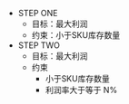 - STEP ONE
  - 目标：最大利润
  - 约束：小于SKU库存数量
- STEP TWO
  - 目标：最大利润
  - 约束
    - 小于SKU库存数量
    - 利润率大于等于 N%
